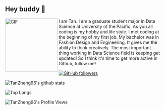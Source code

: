 ## Hey buddy 👋

<img align="left" width="170" height="170" alt="GIF" src="https://media.giphy.com/media/llarwdtFqG63IlqUR1/source.gif" />

I am Tan. I am a graduate student major in Data Science at University of the Pacific. As you all coding is my hobby and life style. I met coding at the beginning of my first job. My bachelor was in Fashion Design and Engineering. It gives me the ability to think creatively. The most important thing working in Data Science field is keeping get updated! So I think it's time to get more active in Github, follow me!

[![GitHub followers](https://img.shields.io/github/followers/TanZheng96?label=Follow&style=social)](https://github.com/TanZheng96/?tab=follow)


![TanZheng96's github stats](https://github-readme-stats.vercel.app/api?username=TanZheng96&show_icons=true&hide_border=true)

![Top Langs](https://github-readme-stats.vercel.app/api/top-langs/?username=TanZheng96&layout=compact&hide_border=true)


![TanZheng96's Profile Views](https://komarev.com/ghpvc/?username=TanZheng96)
